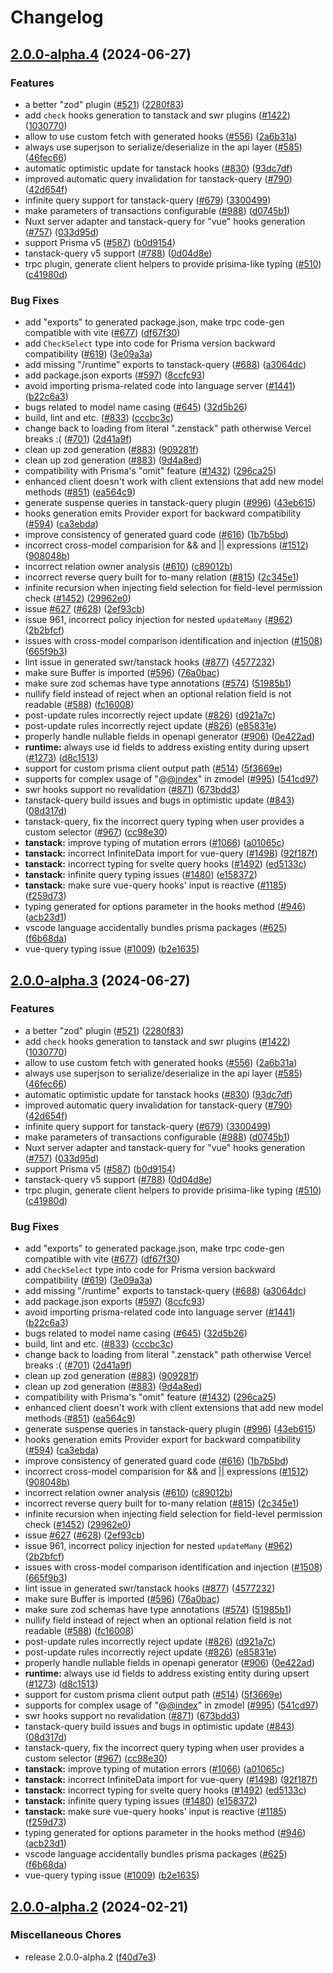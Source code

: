 # Changelog

## [2.0.0-alpha.4](https://github.com/jasonmacdonald/zenstack/compare/v2.0.0-alpha.3...v2.0.0-alpha.4) (2024-06-27)


### Features

* a better "zod" plugin ([#521](https://github.com/jasonmacdonald/zenstack/issues/521)) ([2280f83](https://github.com/jasonmacdonald/zenstack/commit/2280f83cd7f1f597fddfd6ab0c99417200124452))
* add `check` hooks generation to tanstack and swr plugins ([#1422](https://github.com/jasonmacdonald/zenstack/issues/1422)) ([1030770](https://github.com/jasonmacdonald/zenstack/commit/10307700c53bb015423b3125c3cdebe05dbc3821))
* allow to use custom fetch with generated hooks ([#556](https://github.com/jasonmacdonald/zenstack/issues/556)) ([2a6b31a](https://github.com/jasonmacdonald/zenstack/commit/2a6b31a29c71a786a27a0ddda5c64f8c973c7739))
* always use superjson to serialize/deserialize in the api layer ([#585](https://github.com/jasonmacdonald/zenstack/issues/585)) ([46fec66](https://github.com/jasonmacdonald/zenstack/commit/46fec666c3af971010c69e467f08f55830655441))
* automatic optimistic update for tanstack hooks ([#830](https://github.com/jasonmacdonald/zenstack/issues/830)) ([93dc7df](https://github.com/jasonmacdonald/zenstack/commit/93dc7df472427a4546ba71ec3703135d2d638ded))
* improved automatic query invalidation for tanstack-query ([#790](https://github.com/jasonmacdonald/zenstack/issues/790)) ([42d654f](https://github.com/jasonmacdonald/zenstack/commit/42d654fcfaa40b09fde578db79792c69e1e3b908))
* infinite query support for tanstack-query ([#679](https://github.com/jasonmacdonald/zenstack/issues/679)) ([3300499](https://github.com/jasonmacdonald/zenstack/commit/330049949bfce7e8d463d7be8f1c8653df10203a))
* make parameters of transactions configurable ([#988](https://github.com/jasonmacdonald/zenstack/issues/988)) ([d0745b1](https://github.com/jasonmacdonald/zenstack/commit/d0745b149a5ce6abfef546de0b9243ddc4f6e765))
* Nuxt server adapter and tanstack-query for "vue" hooks generation ([#757](https://github.com/jasonmacdonald/zenstack/issues/757)) ([033d95d](https://github.com/jasonmacdonald/zenstack/commit/033d95dcdeef67bc8183d1daeb3172ec9ee02b9b))
* support Prisma v5 ([#587](https://github.com/jasonmacdonald/zenstack/issues/587)) ([b0d9154](https://github.com/jasonmacdonald/zenstack/commit/b0d9154270a89c6c93c7a8f1aada85c413d16d6f))
* tanstack-query v5 support ([#788](https://github.com/jasonmacdonald/zenstack/issues/788)) ([0d04d8e](https://github.com/jasonmacdonald/zenstack/commit/0d04d8e6dabd66ee06e98971cb4e1007c4ecd466))
* trpc plugin, generate client helpers to provide prisima-like typing ([#510](https://github.com/jasonmacdonald/zenstack/issues/510)) ([c41980d](https://github.com/jasonmacdonald/zenstack/commit/c41980dddbbeacd51c72d109e09a8c7b4c17617c))


### Bug Fixes

* add "exports" to generated package.json, make trpc code-gen compatible with vite ([#677](https://github.com/jasonmacdonald/zenstack/issues/677)) ([df67f30](https://github.com/jasonmacdonald/zenstack/commit/df67f301119db23e5048464de2f73bff1a2adffc))
* add `CheckSelect` type into code for Prisma version backward compatibility ([#619](https://github.com/jasonmacdonald/zenstack/issues/619)) ([3e09a3a](https://github.com/jasonmacdonald/zenstack/commit/3e09a3a6646ae0f6e393cc0f92991c9b5d0c4d29))
* add missing "/runtime" exports to tanstack-query ([#688](https://github.com/jasonmacdonald/zenstack/issues/688)) ([a3064dc](https://github.com/jasonmacdonald/zenstack/commit/a3064dc2ce9319977a01844fd0aac40bb92be7d9))
* add package.json exports ([#597](https://github.com/jasonmacdonald/zenstack/issues/597)) ([8ccfc93](https://github.com/jasonmacdonald/zenstack/commit/8ccfc93ba8135ced89754fbd912a02fe11962a53))
* avoid importing prisma-related code into language server ([#1441](https://github.com/jasonmacdonald/zenstack/issues/1441)) ([b22c6a3](https://github.com/jasonmacdonald/zenstack/commit/b22c6a3ce238ec766d910f23e83aea4e8f10c05d))
* bugs related to model name casing ([#645](https://github.com/jasonmacdonald/zenstack/issues/645)) ([32d5b26](https://github.com/jasonmacdonald/zenstack/commit/32d5b262cacdd03209a56027e4c2cbda1bc408c0))
* build, lint and etc. ([#833](https://github.com/jasonmacdonald/zenstack/issues/833)) ([cccbc3c](https://github.com/jasonmacdonald/zenstack/commit/cccbc3c82ad522d40bc76ad7b84b1305d378b1db))
* change back to loading from literal ".zenstack" path otherwise Vercel breaks :( ([#701](https://github.com/jasonmacdonald/zenstack/issues/701)) ([2d41a9f](https://github.com/jasonmacdonald/zenstack/commit/2d41a9fcffab2fa228356a5cc45b4c2ecd62fd63))
* clean up zod generation ([#883](https://github.com/jasonmacdonald/zenstack/issues/883)) ([909281f](https://github.com/jasonmacdonald/zenstack/commit/909281f8090734322c0cab09d0187b6b5e813c9a))
* clean up zod generation ([#883](https://github.com/jasonmacdonald/zenstack/issues/883)) ([9d4a8ed](https://github.com/jasonmacdonald/zenstack/commit/9d4a8ede7d42d1966fd5a12d64a5992092f4bc7d))
* compatibility with Prisma's "omit" feature ([#1432](https://github.com/jasonmacdonald/zenstack/issues/1432)) ([296ca25](https://github.com/jasonmacdonald/zenstack/commit/296ca259c8dd3e38fa988378df4a9e351a11b20b))
* enhanced client doesn't work with client extensions that add new model methods ([#851](https://github.com/jasonmacdonald/zenstack/issues/851)) ([ea564c9](https://github.com/jasonmacdonald/zenstack/commit/ea564c93e9ca2a888c0e53216633d66c733f6beb))
* generate suspense queries in tanstack-query plugin ([#996](https://github.com/jasonmacdonald/zenstack/issues/996)) ([43eb615](https://github.com/jasonmacdonald/zenstack/commit/43eb61508fbde4431831343566dd637dff7a6d49))
* hooks generation emits Provider export for backward compatibility ([#594](https://github.com/jasonmacdonald/zenstack/issues/594)) ([ca3ebda](https://github.com/jasonmacdonald/zenstack/commit/ca3ebdae4e213d3901bb5834fd9ebf1217da94a7))
* improve consistency of generated guard code ([#616](https://github.com/jasonmacdonald/zenstack/issues/616)) ([1b7b5bd](https://github.com/jasonmacdonald/zenstack/commit/1b7b5bda3f5106d31b7f5e70be27158fb8217600))
* incorrect cross-model comparision for && and || expressions ([#1512](https://github.com/jasonmacdonald/zenstack/issues/1512)) ([908048b](https://github.com/jasonmacdonald/zenstack/commit/908048b01430ff6552e8df558d5b5905136ea5cc))
* incorrect relation owner analysis ([#610](https://github.com/jasonmacdonald/zenstack/issues/610)) ([c89012b](https://github.com/jasonmacdonald/zenstack/commit/c89012bcb8d32588cc7f5a1df19088292e571cec))
* incorrect reverse query built for to-many relation ([#815](https://github.com/jasonmacdonald/zenstack/issues/815)) ([2c345e1](https://github.com/jasonmacdonald/zenstack/commit/2c345e1d4fe7274b7a08c1178afccede1d694327))
* infinite recursion when injecting field selection for field-level permission check ([#1452](https://github.com/jasonmacdonald/zenstack/issues/1452)) ([29962e0](https://github.com/jasonmacdonald/zenstack/commit/29962e0b48a73ae6d42f43f2575048ba9cf6a953))
* issue [#627](https://github.com/jasonmacdonald/zenstack/issues/627) ([#628](https://github.com/jasonmacdonald/zenstack/issues/628)) ([2ef93cb](https://github.com/jasonmacdonald/zenstack/commit/2ef93cb932e7aed6923cd3d7e69069d0c9ff161b))
* issue 961, incorrect policy injection for nested `updateMany` ([#962](https://github.com/jasonmacdonald/zenstack/issues/962)) ([2b2bfcf](https://github.com/jasonmacdonald/zenstack/commit/2b2bfcff965f9a70ff2764e6fbc7613b6f061685))
* issues with cross-model comparison identification and injection ([#1508](https://github.com/jasonmacdonald/zenstack/issues/1508)) ([665f9b3](https://github.com/jasonmacdonald/zenstack/commit/665f9b33b58acc5170c4ccb8e73be525fbb89734))
* lint issue in generated swr/tanstack hooks ([#877](https://github.com/jasonmacdonald/zenstack/issues/877)) ([4577232](https://github.com/jasonmacdonald/zenstack/commit/45772326c7980f5338452d4048c43f76a6b09bf0))
* make sure Buffer is imported ([#596](https://github.com/jasonmacdonald/zenstack/issues/596)) ([76a0bac](https://github.com/jasonmacdonald/zenstack/commit/76a0bac9c63707baf34a072e398b63156c1e0640))
* make sure zod schemas have type annotations ([#574](https://github.com/jasonmacdonald/zenstack/issues/574)) ([51985b1](https://github.com/jasonmacdonald/zenstack/commit/51985b1279dca8e82a7275330a7b6597f37d15a4))
* nullify field instead of reject when an optional relation field is not readable ([#588](https://github.com/jasonmacdonald/zenstack/issues/588)) ([fc16008](https://github.com/jasonmacdonald/zenstack/commit/fc16008ba20aba18f39948f3ff13ec3bc79729e3))
* post-update rules incorrectly reject update ([#826](https://github.com/jasonmacdonald/zenstack/issues/826)) ([d921a7c](https://github.com/jasonmacdonald/zenstack/commit/d921a7ca6bef0341ccf5bc50e195156695129e7f))
* post-update rules incorrectly reject update ([#826](https://github.com/jasonmacdonald/zenstack/issues/826)) ([e85831e](https://github.com/jasonmacdonald/zenstack/commit/e85831e98d08a433febb5a8fecf8d539150ced08))
* properly handle nullable fields in openapi generator ([#906](https://github.com/jasonmacdonald/zenstack/issues/906)) ([0e422ad](https://github.com/jasonmacdonald/zenstack/commit/0e422adf1a7f274b850eeba09ef1781b13ce9f1b))
* **runtime:** always use id fields to address existing entity during upsert ([#1273](https://github.com/jasonmacdonald/zenstack/issues/1273)) ([d8c1513](https://github.com/jasonmacdonald/zenstack/commit/d8c15135a7edb75b459b6f5f1736e5fa2d96a9fa))
* support for custom prisma client output path ([#514](https://github.com/jasonmacdonald/zenstack/issues/514)) ([5f3669e](https://github.com/jasonmacdonald/zenstack/commit/5f3669e53363bbfb035f100d0c6e2d14cef69c24))
* supports for complex usage of "@[@index](https://github.com/index)" in zmodel ([#995](https://github.com/jasonmacdonald/zenstack/issues/995)) ([541cd97](https://github.com/jasonmacdonald/zenstack/commit/541cd973081cbbf2d9e2e571ee8f971bc859150c))
* swr hooks support no revalidation ([#871](https://github.com/jasonmacdonald/zenstack/issues/871)) ([673bdd3](https://github.com/jasonmacdonald/zenstack/commit/673bdd3a4d54db72cdb0561669801b7be633c904))
* tanstack-query build issues and bugs in optimistic update ([#843](https://github.com/jasonmacdonald/zenstack/issues/843)) ([08d317d](https://github.com/jasonmacdonald/zenstack/commit/08d317d150b99fc38b8e5fb56bb4ab27fe1b4470))
* tanstack-query, fix the incorrect query typing when user provides a custom selector ([#967](https://github.com/jasonmacdonald/zenstack/issues/967)) ([cc98e30](https://github.com/jasonmacdonald/zenstack/commit/cc98e306559d7729d96d4ed77cda2815454fbb8f))
* **tanstack:** improve typing of mutation errors ([#1066](https://github.com/jasonmacdonald/zenstack/issues/1066)) ([a01065c](https://github.com/jasonmacdonald/zenstack/commit/a01065c0aa791d6591776b908f3e1e3c4d21424b))
* **tanstack:** incorrect InfiniteData import for vue-query ([#1498](https://github.com/jasonmacdonald/zenstack/issues/1498)) ([92f187f](https://github.com/jasonmacdonald/zenstack/commit/92f187f9190517df5baca795f12386c12c6694e9))
* **tanstack:** incorrect typing for svelte query hooks ([#1492](https://github.com/jasonmacdonald/zenstack/issues/1492)) ([ed5133c](https://github.com/jasonmacdonald/zenstack/commit/ed5133c0e8df96764a765c462863c0f9f3fb5735))
* **tanstack:** infinite query typing issues ([#1480](https://github.com/jasonmacdonald/zenstack/issues/1480)) ([e158372](https://github.com/jasonmacdonald/zenstack/commit/e15837285e6bb6de0bd229d3c81bb5e0e21d9e9f))
* **tanstack:** make sure vue-query hooks' input is reactive ([#1185](https://github.com/jasonmacdonald/zenstack/issues/1185)) ([f259d73](https://github.com/jasonmacdonald/zenstack/commit/f259d733b88b5bb310d49f0af8c3b78e4822c6bb))
* typing generated for options parameter in the hooks method ([#946](https://github.com/jasonmacdonald/zenstack/issues/946)) ([acb23d1](https://github.com/jasonmacdonald/zenstack/commit/acb23d1d1e3f5ff1ce3452971ac7103c6a38326c))
* vscode language accidentally bundles prisma packages  ([#625](https://github.com/jasonmacdonald/zenstack/issues/625)) ([f6b68da](https://github.com/jasonmacdonald/zenstack/commit/f6b68dabc9e089230bc6d8f8e802e8fbc43a8a69))
* vue-query typing issue ([#1009](https://github.com/jasonmacdonald/zenstack/issues/1009)) ([b2e1635](https://github.com/jasonmacdonald/zenstack/commit/b2e1635cb1857afebde286a0c077c0f561d0bbec))

## [2.0.0-alpha.3](https://github.com/jasonmacdonald/zenstack/compare/v2.0.0-alpha.2...v2.0.0-alpha.3) (2024-06-27)


### Features

* a better "zod" plugin ([#521](https://github.com/jasonmacdonald/zenstack/issues/521)) ([2280f83](https://github.com/jasonmacdonald/zenstack/commit/2280f83cd7f1f597fddfd6ab0c99417200124452))
* add `check` hooks generation to tanstack and swr plugins ([#1422](https://github.com/jasonmacdonald/zenstack/issues/1422)) ([1030770](https://github.com/jasonmacdonald/zenstack/commit/10307700c53bb015423b3125c3cdebe05dbc3821))
* allow to use custom fetch with generated hooks ([#556](https://github.com/jasonmacdonald/zenstack/issues/556)) ([2a6b31a](https://github.com/jasonmacdonald/zenstack/commit/2a6b31a29c71a786a27a0ddda5c64f8c973c7739))
* always use superjson to serialize/deserialize in the api layer ([#585](https://github.com/jasonmacdonald/zenstack/issues/585)) ([46fec66](https://github.com/jasonmacdonald/zenstack/commit/46fec666c3af971010c69e467f08f55830655441))
* automatic optimistic update for tanstack hooks ([#830](https://github.com/jasonmacdonald/zenstack/issues/830)) ([93dc7df](https://github.com/jasonmacdonald/zenstack/commit/93dc7df472427a4546ba71ec3703135d2d638ded))
* improved automatic query invalidation for tanstack-query ([#790](https://github.com/jasonmacdonald/zenstack/issues/790)) ([42d654f](https://github.com/jasonmacdonald/zenstack/commit/42d654fcfaa40b09fde578db79792c69e1e3b908))
* infinite query support for tanstack-query ([#679](https://github.com/jasonmacdonald/zenstack/issues/679)) ([3300499](https://github.com/jasonmacdonald/zenstack/commit/330049949bfce7e8d463d7be8f1c8653df10203a))
* make parameters of transactions configurable ([#988](https://github.com/jasonmacdonald/zenstack/issues/988)) ([d0745b1](https://github.com/jasonmacdonald/zenstack/commit/d0745b149a5ce6abfef546de0b9243ddc4f6e765))
* Nuxt server adapter and tanstack-query for "vue" hooks generation ([#757](https://github.com/jasonmacdonald/zenstack/issues/757)) ([033d95d](https://github.com/jasonmacdonald/zenstack/commit/033d95dcdeef67bc8183d1daeb3172ec9ee02b9b))
* support Prisma v5 ([#587](https://github.com/jasonmacdonald/zenstack/issues/587)) ([b0d9154](https://github.com/jasonmacdonald/zenstack/commit/b0d9154270a89c6c93c7a8f1aada85c413d16d6f))
* tanstack-query v5 support ([#788](https://github.com/jasonmacdonald/zenstack/issues/788)) ([0d04d8e](https://github.com/jasonmacdonald/zenstack/commit/0d04d8e6dabd66ee06e98971cb4e1007c4ecd466))
* trpc plugin, generate client helpers to provide prisima-like typing ([#510](https://github.com/jasonmacdonald/zenstack/issues/510)) ([c41980d](https://github.com/jasonmacdonald/zenstack/commit/c41980dddbbeacd51c72d109e09a8c7b4c17617c))


### Bug Fixes

* add "exports" to generated package.json, make trpc code-gen compatible with vite ([#677](https://github.com/jasonmacdonald/zenstack/issues/677)) ([df67f30](https://github.com/jasonmacdonald/zenstack/commit/df67f301119db23e5048464de2f73bff1a2adffc))
* add `CheckSelect` type into code for Prisma version backward compatibility ([#619](https://github.com/jasonmacdonald/zenstack/issues/619)) ([3e09a3a](https://github.com/jasonmacdonald/zenstack/commit/3e09a3a6646ae0f6e393cc0f92991c9b5d0c4d29))
* add missing "/runtime" exports to tanstack-query ([#688](https://github.com/jasonmacdonald/zenstack/issues/688)) ([a3064dc](https://github.com/jasonmacdonald/zenstack/commit/a3064dc2ce9319977a01844fd0aac40bb92be7d9))
* add package.json exports ([#597](https://github.com/jasonmacdonald/zenstack/issues/597)) ([8ccfc93](https://github.com/jasonmacdonald/zenstack/commit/8ccfc93ba8135ced89754fbd912a02fe11962a53))
* avoid importing prisma-related code into language server ([#1441](https://github.com/jasonmacdonald/zenstack/issues/1441)) ([b22c6a3](https://github.com/jasonmacdonald/zenstack/commit/b22c6a3ce238ec766d910f23e83aea4e8f10c05d))
* bugs related to model name casing ([#645](https://github.com/jasonmacdonald/zenstack/issues/645)) ([32d5b26](https://github.com/jasonmacdonald/zenstack/commit/32d5b262cacdd03209a56027e4c2cbda1bc408c0))
* build, lint and etc. ([#833](https://github.com/jasonmacdonald/zenstack/issues/833)) ([cccbc3c](https://github.com/jasonmacdonald/zenstack/commit/cccbc3c82ad522d40bc76ad7b84b1305d378b1db))
* change back to loading from literal ".zenstack" path otherwise Vercel breaks :( ([#701](https://github.com/jasonmacdonald/zenstack/issues/701)) ([2d41a9f](https://github.com/jasonmacdonald/zenstack/commit/2d41a9fcffab2fa228356a5cc45b4c2ecd62fd63))
* clean up zod generation ([#883](https://github.com/jasonmacdonald/zenstack/issues/883)) ([909281f](https://github.com/jasonmacdonald/zenstack/commit/909281f8090734322c0cab09d0187b6b5e813c9a))
* clean up zod generation ([#883](https://github.com/jasonmacdonald/zenstack/issues/883)) ([9d4a8ed](https://github.com/jasonmacdonald/zenstack/commit/9d4a8ede7d42d1966fd5a12d64a5992092f4bc7d))
* compatibility with Prisma's "omit" feature ([#1432](https://github.com/jasonmacdonald/zenstack/issues/1432)) ([296ca25](https://github.com/jasonmacdonald/zenstack/commit/296ca259c8dd3e38fa988378df4a9e351a11b20b))
* enhanced client doesn't work with client extensions that add new model methods ([#851](https://github.com/jasonmacdonald/zenstack/issues/851)) ([ea564c9](https://github.com/jasonmacdonald/zenstack/commit/ea564c93e9ca2a888c0e53216633d66c733f6beb))
* generate suspense queries in tanstack-query plugin ([#996](https://github.com/jasonmacdonald/zenstack/issues/996)) ([43eb615](https://github.com/jasonmacdonald/zenstack/commit/43eb61508fbde4431831343566dd637dff7a6d49))
* hooks generation emits Provider export for backward compatibility ([#594](https://github.com/jasonmacdonald/zenstack/issues/594)) ([ca3ebda](https://github.com/jasonmacdonald/zenstack/commit/ca3ebdae4e213d3901bb5834fd9ebf1217da94a7))
* improve consistency of generated guard code ([#616](https://github.com/jasonmacdonald/zenstack/issues/616)) ([1b7b5bd](https://github.com/jasonmacdonald/zenstack/commit/1b7b5bda3f5106d31b7f5e70be27158fb8217600))
* incorrect cross-model comparision for && and || expressions ([#1512](https://github.com/jasonmacdonald/zenstack/issues/1512)) ([908048b](https://github.com/jasonmacdonald/zenstack/commit/908048b01430ff6552e8df558d5b5905136ea5cc))
* incorrect relation owner analysis ([#610](https://github.com/jasonmacdonald/zenstack/issues/610)) ([c89012b](https://github.com/jasonmacdonald/zenstack/commit/c89012bcb8d32588cc7f5a1df19088292e571cec))
* incorrect reverse query built for to-many relation ([#815](https://github.com/jasonmacdonald/zenstack/issues/815)) ([2c345e1](https://github.com/jasonmacdonald/zenstack/commit/2c345e1d4fe7274b7a08c1178afccede1d694327))
* infinite recursion when injecting field selection for field-level permission check ([#1452](https://github.com/jasonmacdonald/zenstack/issues/1452)) ([29962e0](https://github.com/jasonmacdonald/zenstack/commit/29962e0b48a73ae6d42f43f2575048ba9cf6a953))
* issue [#627](https://github.com/jasonmacdonald/zenstack/issues/627) ([#628](https://github.com/jasonmacdonald/zenstack/issues/628)) ([2ef93cb](https://github.com/jasonmacdonald/zenstack/commit/2ef93cb932e7aed6923cd3d7e69069d0c9ff161b))
* issue 961, incorrect policy injection for nested `updateMany` ([#962](https://github.com/jasonmacdonald/zenstack/issues/962)) ([2b2bfcf](https://github.com/jasonmacdonald/zenstack/commit/2b2bfcff965f9a70ff2764e6fbc7613b6f061685))
* issues with cross-model comparison identification and injection ([#1508](https://github.com/jasonmacdonald/zenstack/issues/1508)) ([665f9b3](https://github.com/jasonmacdonald/zenstack/commit/665f9b33b58acc5170c4ccb8e73be525fbb89734))
* lint issue in generated swr/tanstack hooks ([#877](https://github.com/jasonmacdonald/zenstack/issues/877)) ([4577232](https://github.com/jasonmacdonald/zenstack/commit/45772326c7980f5338452d4048c43f76a6b09bf0))
* make sure Buffer is imported ([#596](https://github.com/jasonmacdonald/zenstack/issues/596)) ([76a0bac](https://github.com/jasonmacdonald/zenstack/commit/76a0bac9c63707baf34a072e398b63156c1e0640))
* make sure zod schemas have type annotations ([#574](https://github.com/jasonmacdonald/zenstack/issues/574)) ([51985b1](https://github.com/jasonmacdonald/zenstack/commit/51985b1279dca8e82a7275330a7b6597f37d15a4))
* nullify field instead of reject when an optional relation field is not readable ([#588](https://github.com/jasonmacdonald/zenstack/issues/588)) ([fc16008](https://github.com/jasonmacdonald/zenstack/commit/fc16008ba20aba18f39948f3ff13ec3bc79729e3))
* post-update rules incorrectly reject update ([#826](https://github.com/jasonmacdonald/zenstack/issues/826)) ([d921a7c](https://github.com/jasonmacdonald/zenstack/commit/d921a7ca6bef0341ccf5bc50e195156695129e7f))
* post-update rules incorrectly reject update ([#826](https://github.com/jasonmacdonald/zenstack/issues/826)) ([e85831e](https://github.com/jasonmacdonald/zenstack/commit/e85831e98d08a433febb5a8fecf8d539150ced08))
* properly handle nullable fields in openapi generator ([#906](https://github.com/jasonmacdonald/zenstack/issues/906)) ([0e422ad](https://github.com/jasonmacdonald/zenstack/commit/0e422adf1a7f274b850eeba09ef1781b13ce9f1b))
* **runtime:** always use id fields to address existing entity during upsert ([#1273](https://github.com/jasonmacdonald/zenstack/issues/1273)) ([d8c1513](https://github.com/jasonmacdonald/zenstack/commit/d8c15135a7edb75b459b6f5f1736e5fa2d96a9fa))
* support for custom prisma client output path ([#514](https://github.com/jasonmacdonald/zenstack/issues/514)) ([5f3669e](https://github.com/jasonmacdonald/zenstack/commit/5f3669e53363bbfb035f100d0c6e2d14cef69c24))
* supports for complex usage of "@[@index](https://github.com/index)" in zmodel ([#995](https://github.com/jasonmacdonald/zenstack/issues/995)) ([541cd97](https://github.com/jasonmacdonald/zenstack/commit/541cd973081cbbf2d9e2e571ee8f971bc859150c))
* swr hooks support no revalidation ([#871](https://github.com/jasonmacdonald/zenstack/issues/871)) ([673bdd3](https://github.com/jasonmacdonald/zenstack/commit/673bdd3a4d54db72cdb0561669801b7be633c904))
* tanstack-query build issues and bugs in optimistic update ([#843](https://github.com/jasonmacdonald/zenstack/issues/843)) ([08d317d](https://github.com/jasonmacdonald/zenstack/commit/08d317d150b99fc38b8e5fb56bb4ab27fe1b4470))
* tanstack-query, fix the incorrect query typing when user provides a custom selector ([#967](https://github.com/jasonmacdonald/zenstack/issues/967)) ([cc98e30](https://github.com/jasonmacdonald/zenstack/commit/cc98e306559d7729d96d4ed77cda2815454fbb8f))
* **tanstack:** improve typing of mutation errors ([#1066](https://github.com/jasonmacdonald/zenstack/issues/1066)) ([a01065c](https://github.com/jasonmacdonald/zenstack/commit/a01065c0aa791d6591776b908f3e1e3c4d21424b))
* **tanstack:** incorrect InfiniteData import for vue-query ([#1498](https://github.com/jasonmacdonald/zenstack/issues/1498)) ([92f187f](https://github.com/jasonmacdonald/zenstack/commit/92f187f9190517df5baca795f12386c12c6694e9))
* **tanstack:** incorrect typing for svelte query hooks ([#1492](https://github.com/jasonmacdonald/zenstack/issues/1492)) ([ed5133c](https://github.com/jasonmacdonald/zenstack/commit/ed5133c0e8df96764a765c462863c0f9f3fb5735))
* **tanstack:** infinite query typing issues ([#1480](https://github.com/jasonmacdonald/zenstack/issues/1480)) ([e158372](https://github.com/jasonmacdonald/zenstack/commit/e15837285e6bb6de0bd229d3c81bb5e0e21d9e9f))
* **tanstack:** make sure vue-query hooks' input is reactive ([#1185](https://github.com/jasonmacdonald/zenstack/issues/1185)) ([f259d73](https://github.com/jasonmacdonald/zenstack/commit/f259d733b88b5bb310d49f0af8c3b78e4822c6bb))
* typing generated for options parameter in the hooks method ([#946](https://github.com/jasonmacdonald/zenstack/issues/946)) ([acb23d1](https://github.com/jasonmacdonald/zenstack/commit/acb23d1d1e3f5ff1ce3452971ac7103c6a38326c))
* vscode language accidentally bundles prisma packages  ([#625](https://github.com/jasonmacdonald/zenstack/issues/625)) ([f6b68da](https://github.com/jasonmacdonald/zenstack/commit/f6b68dabc9e089230bc6d8f8e802e8fbc43a8a69))
* vue-query typing issue ([#1009](https://github.com/jasonmacdonald/zenstack/issues/1009)) ([b2e1635](https://github.com/jasonmacdonald/zenstack/commit/b2e1635cb1857afebde286a0c077c0f561d0bbec))

## [2.0.0-alpha.2](https://github.com/zenstackhq/zenstack/compare/v2.0.0-alpha.1...v2.0.0-alpha.2) (2024-02-21)


### Miscellaneous Chores

* release 2.0.0-alpha.2 ([f40d7e3](https://github.com/zenstackhq/zenstack/commit/f40d7e3718d4210137a2e131d28b5491d065b914))

